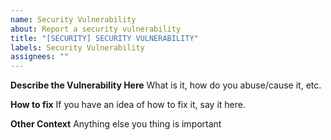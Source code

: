 ```yaml
---
name: Security Vulnerability
about: Report a security vulnerability
title: "[SECURITY] SECURITY VULNERABILITY"
labels: Security Vulnerability
assignees: ""
---
```


**Describe the Vulnerability Here**
What is it, how do you abuse/cause it, etc.

**How to fix**
If you have an idea of how to fix it, say it here.

**Other Context**
Anything else you thing is important
